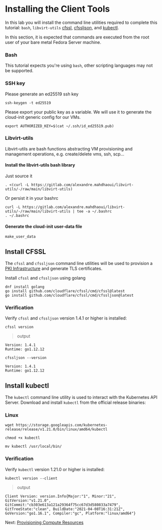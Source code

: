 # Installing the Client Tools

In this lab you will install the command line utilities required to complete this tutorial: `bash`, `libvirt-utils`
[cfssl](https://github.com/cloudflare/cfssl), [cfssljson](https://github.com/cloudflare/cfssl), and
[kubectl](https://kubernetes.io/docs/tasks/tools/install-kubectl).

In this section, it is expected that commands are executed from the root user of your bare metal Fedora Server 
machine.

### Bash

This tutorial expects you're using `bash`, other scripting languages may not be supported.

### SSH key

Please generate an ed25519 ssh key  
```shell
ssh-keygen -t ed25519
```

Please export your public key as a variable. We will use it to generate the cloud-init generic config for our VMs.
```shell
export AUTHORIZED_KEY=$(cat ~/.ssh/id_ed25519.pub)
```

### Libvirt-utils

Libvirt-utils are bash functions abstracting VM provisioning and management operations, e.g. create/delete vms, ssh,
scp...

#### Install the libvirt-utils bash library

Just source it
```shell
. <(curl -L https://gitlab.com/alexandre.mahdhaoui/libvirt-utils/-/raw/main/libvirt-utils)
```

Or persist it in your bashrc
```shell
curl -L https://gitlab.com/alexandre.mahdhaoui/libvirt-utils/-/raw/main/libvirt-utils | tee -a ~/.bashrc
. ~/.bashrc
```

#### Generate the cloud-init user-data file

```shell
make_user_data
```

## Install CFSSL

The `cfssl` and `cfssljson` command line utilities will be used to provision a [PKI Infrastructure](https://en.wikipedia.org/wiki/Public_key_infrastructure) and generate TLS certificates.

Install `cfssl` and `cfssljson` using golang
```shell
dnf install golang
go install github.com/cloudflare/cfssl/cmd/cfssl@latest
go install github.com/cloudflare/cfssl/cmd/cfssljson@latest
```

### Verification

Verify `cfssl` and `cfssljson` version 1.4.1 or higher is installed:

```shell
cfssl version
```

> output

```
Version: 1.4.1
Runtime: go1.12.12
```

```shell
cfssljson --version
```
```
Version: 1.4.1
Runtime: go1.12.12
```

## Install kubectl

The `kubectl` command line utility is used to interact with the Kubernetes API Server. Download and install `kubectl` 
from the official release binaries:

### Linux

```shell
wget https://storage.googleapis.com/kubernetes-release/release/v1.21.0/bin/linux/amd64/kubectl
```

```
chmod +x kubectl
```

```shell
mv kubectl /usr/local/bin/
```

### Verification

Verify `kubectl` version 1.21.0 or higher is installed:

```shell
kubectl version --client
```

> output

```
Client Version: version.Info{Major:"1", Minor:"21", GitVersion:"v1.21.0", GitCommit:"cb303e613a121a29364f75cc67d3d580833a7479", GitTreeState:"clean", BuildDate:"2021-04-08T16:31:21Z", GoVersion:"go1.16.1", Compiler:"gc", Platform:"linux/amd64"}
```

Next: [Provisioning Compute Resources](03-compute-resources.md)